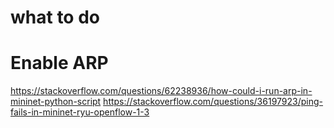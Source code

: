 # what to do


# Enable ARP
https://stackoverflow.com/questions/62238936/how-could-i-run-arp-in-mininet-python-script
https://stackoverflow.com/questions/36197923/ping-fails-in-mininet-ryu-openflow-1-3